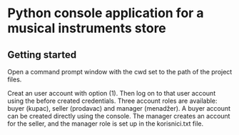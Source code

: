 Python console application for a musical instruments store 
=======

Getting started
------

Open a command prompt window with the cwd set to the path of the project files.

Creat an user account with option (1). Then log on to that user account using the before created credentials.
Three account roles are available: buyer (kupac), seller (prodavac) and manager (menadžer). 
A buyer account can be created directly using the console. The manager creates an account for the seller, and the manager role is set up in the korisnici.txt file.